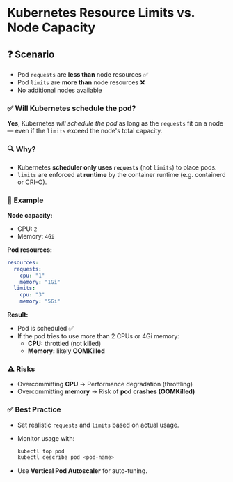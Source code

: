 # Kubernetes Resource Limits vs. Node Capacity

## ❓ Scenario

- Pod `requests` are **less than** node resources ✅
- Pod `limits` are **more than** node resources ❌
- No additional nodes available

### ✅ Will Kubernetes schedule the pod?

**Yes**, Kubernetes *will schedule the pod* as long as the `requests` fit on a node — even if the `limits` exceed the node's total capacity.

### 🔍 Why?

- Kubernetes **scheduler only uses `requests`** (not `limits`) to place pods.
- `limits` are enforced **at runtime** by the container runtime (e.g. containerd or CRI-O).

### 🧪 Example

**Node capacity:**

- CPU: `2`
- Memory: `4Gi`

**Pod resources:**

```yaml
resources:
  requests:
    cpu: "1"
    memory: "1Gi"
  limits:
    cpu: "3"
    memory: "5Gi"
```

**Result:**

- Pod is scheduled ✅
- If the pod tries to use more than 2 CPUs or 4Gi memory:
  - **CPU:** throttled (not killed)
  - **Memory:** likely **OOMKilled**

### ⚠️ Risks

- Overcommitting **CPU** → Performance degradation (throttling)
- Overcommitting **memory** → Risk of **pod crashes (OOMKilled)**

### ✅ Best Practice

- Set realistic `requests` and `limits` based on actual usage.
- Monitor usage with:

  ```bash
  kubectl top pod
  kubectl describe pod <pod-name>
  ```

- Use **Vertical Pod Autoscaler** for auto-tuning.
